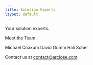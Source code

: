 ```yaml
---
title: Solution Experts
layout: default
---
```


Your solution experts.



Meet the Team.

Michael Coaxum
David Gumm
Hali Scher


Contact us at contact@arciose.com